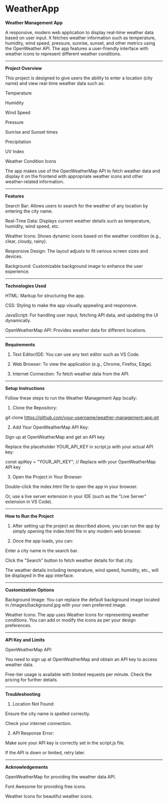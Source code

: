 # WeatherApp
**Weather Management App**

A responsive, modern web application to display real-time weather data based on user input. It fetches weather information such as temperature, humidity, wind speed, pressure, sunrise, sunset, and other metrics using the OpenWeather API. The app features a user-friendly interface with weather icons to represent different weather conditions.


---

**Project Overview**

This project is designed to give users the ability to enter a location (city name) and view real-time weather data such as:

Temperature

Humidity

Wind Speed

Pressure

Sunrise and Sunset times

Precipitation

UV Index

Weather Condition Icons


The app makes use of the OpenWeatherMap API to fetch weather data and display it on the frontend with appropriate weather icons and other weather-related information.


---

**Features**

Search Bar: Allows users to search for the weather of any location by entering the city name.

Real-Time Data: Displays current weather details such as temperature, humidity, wind speed, etc.

Weather Icons: Shows dynamic icons based on the weather condition (e.g., clear, cloudy, rainy).

Responsive Design: The layout adjusts to fit various screen sizes and devices.

Background: Customizable background image to enhance the user experience.



---

**Technologies Used**

HTML: Markup for structuring the app.

CSS: Styling to make the app visually appealing and responsive.

JavaScript: For handling user input, fetching API data, and updating the UI dynamically.

OpenWeatherMap API: Provides weather data for different locations.



---

**Requirements**

1. Text Editor/IDE: You can use any text editor such as VS Code.


2. Web Browser: To view the application (e.g., Chrome, Firefox, Edge).


3. Internet Connection: To fetch weather data from the API.




---

**Setup Instructions**

Follow these steps to run the Weather Management App locally:

1. Clone the Repository:

git clone https://github.com/your-username/weather-management-app.git

2. Add Your OpenWeatherMap API Key:

Sign up at OpenWeatherMap and get an API key.

Replace the placeholder YOUR_API_KEY in script.js with your actual API key:

const apiKey = "YOUR_API_KEY"; // Replace with your OpenWeatherMap API key

3. Open the Project in Your Browser:

Double-click the index.html file to open the app in your browser.

Or, use a live server extension in your IDE (such as the "Live Server" extension in VS Code).

---

**How to Run the Project**

1. After setting up the project as described above, you can run the app by simply opening the index.html file in any modern web browser.


2. Once the app loads, you can:

Enter a city name in the search bar.

Click the "Search" button to fetch weather details for that city.

The weather details including temperature, wind speed, humidity, etc., will be displayed in the app interface.





---

**Customization Options**

Background Image: You can replace the default background image located in /images/background.jpg with your own preferred image.

Weather Icons: The app uses Weather Icons for representing weather conditions. You can add or modify the icons as per your design preferences.



---

**API Key and Limits**

OpenWeatherMap API:

You need to sign up at OpenWeatherMap and obtain an API key to access weather data.

Free-tier usage is available with limited requests per minute. Check the pricing for further details.

---

**Troubleshooting**

1. Location Not Found:

Ensure the city name is spelled correctly.

Check your internet connection.



2. API Response Error:

Make sure your API key is correctly set in the script.js file.

If the API is down or limited, retry later.

---

**Acknowledgements**

OpenWeatherMap for providing the weather data API.

Font Awesome for providing free icons.

Weather Icons for beautiful weather icons.
